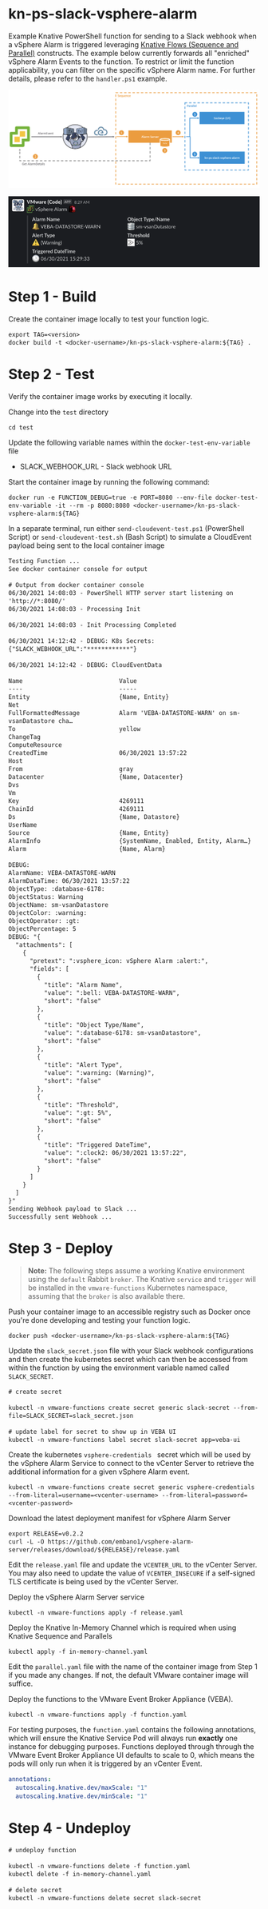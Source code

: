 # kn-ps-slack-vsphere-alarm
Example Knative PowerShell function for sending to a Slack webhook when a vSphere Alarm is triggered leveraging [Knative Flows (Sequence and Parallel)](https://knative.dev/docs/eventing/flows/) constructs. The example below currently forwards all "enriched" vSphere Alarm Events to the function. To restrict or limit the function applicability, you can filter on the specific vSphere Alarm name. For further details, please refer to the `handler.ps1` example.

![](screenshots/enhanced-vsphere-alarm-slack-1.png)

![](screenshots/enhanced-vsphere-alarm-slack-2.png)

# Step 1 - Build


Create the container image locally to test your function logic.

```
export TAG=<version>
docker build -t <docker-username>/kn-ps-slack-vsphere-alarm:${TAG} .
```

# Step 2 - Test

Verify the container image works by executing it locally.

Change into the `test` directory
```console
cd test
```

Update the following variable names within the `docker-test-env-variable` file

* SLACK_WEBHOOK_URL - Slack webhook URL

Start the container image by running the following command:

```console
docker run -e FUNCTION_DEBUG=true -e PORT=8080 --env-file docker-test-env-variable -it --rm -p 8080:8080 <docker-username>/kn-ps-slack-vsphere-alarm:${TAG}
```

In a separate terminal, run either `send-cloudevent-test.ps1` (PowerShell Script) or `send-cloudevent-test.sh` (Bash Script) to simulate a CloudEvent payload being sent to the local container image

```console
Testing Function ...
See docker container console for output

# Output from docker container console
06/30/2021 14:08:03 - PowerShell HTTP server start listening on 'http://*:8080/'
06/30/2021 14:08:03 - Processing Init

06/30/2021 14:08:03 - Init Processing Completed

06/30/2021 14:12:42 - DEBUG: K8s Secrets:
{"SLACK_WEBHOOK_URL":"************"}

06/30/2021 14:12:42 - DEBUG: CloudEventData

Name                           Value
----                           -----
Entity                         {Name, Entity}
Net
FullFormattedMessage           Alarm 'VEBA-DATASTORE-WARN' on sm-vsanDatastore cha…
To                             yellow
ChangeTag
ComputeResource
CreatedTime                    06/30/2021 13:57:22
Host
From                           gray
Datacenter                     {Name, Datacenter}
Dvs
Vm
Key                            4269111
ChainId                        4269111
Ds                             {Name, Datastore}
UserName
Source                         {Name, Entity}
AlarmInfo                      {SystemName, Enabled, Entity, Alarm…}
Alarm                          {Name, Alarm}

DEBUG:
AlarmName: VEBA-DATASTORE-WARN
AlarmDataTime: 06/30/2021 13:57:22
ObjectType: :database-6178:
ObjectStatus: Warning
ObjectName: sm-vsanDatastore
ObjectColor: :warning:
ObjectOperator: :gt:
ObjectPercentage: 5
DEBUG: "{
  "attachments": [
    {
      "pretext": ":vsphere_icon: vSphere Alarm :alert:",
      "fields": [
        {
          "title": "Alarm Name",
          "value": ":bell: VEBA-DATASTORE-WARN",
          "short": "false"
        },
        {
          "title": "Object Type/Name",
          "value": ":database-6178: sm-vsanDatastore",
          "short": "false"
        },
        {
          "title": "Alert Type",
          "value": ":warning: (Warning)",
          "short": "false"
        },
        {
          "title": "Threshold",
          "value": ":gt: 5%",
          "short": "false"
        },
        {
          "title": "Triggered DateTime",
          "value": ":clock2: 06/30/2021 13:57:22",
          "short": "false"
        }
      ]
    }
  ]
}"
Sending Webhook payload to Slack ...
Successfully sent Webhook ...
```

# Step 3 - Deploy

> **Note:** The following steps assume a working Knative environment using the
`default` Rabbit `broker`. The Knative `service` and `trigger` will be installed in the
`vmware-functions` Kubernetes namespace, assuming that the `broker` is also available there.

Push your container image to an accessible registry such as Docker once you're done developing and testing your function logic.

```console
docker push <docker-username>/kn-ps-slack-vsphere-alarm:${TAG}
```

Update the `slack_secret.json` file with your Slack webhook configurations and then create the kubernetes secret which can then be accessed from within the function by using the environment variable named called `SLACK_SECRET`.

```console
# create secret

kubectl -n vmware-functions create secret generic slack-secret --from-file=SLACK_SECRET=slack_secret.json

# update label for secret to show up in VEBA UI
kubectl -n vmware-functions label secret slack-secret app=veba-ui
```

Create the kubernetes `vsphere-credentials ` secret which will be used by the vSphere Alarm Service to connect to the vCenter Server to retrieve the additional information for a given vSphere Alarm event.

```console
kubectl -n vmware-functions create secret generic vsphere-credentials --from-literal=username=<vcenter-username> --from-literal=password=<vcenter-password>
```

Download the latest deployment manifest for vSphere Alarm Server
```console
export RELEASE=v0.2.2
curl -L -O https://github.com/embano1/vsphere-alarm-server/releases/download/${RELEASE}/release.yaml
```

Edit the `release.yaml` file and update the `VCENTER_URL` to the vCenter Server. You may also need to update the value of `VCENTER_INSECURE` if a self-signed TLS certificate is being used by the vCenter Server.

Deploy the vSphere Alarm Server service
```console
kubectl -n vmware-functions apply -f release.yaml
```

Deploy the Knative In-Memory Channel which is required when using Knative Sequence and Parallels

```console
kubectl apply -f in-memory-channel.yaml
```

Edit the `parallel.yaml` file with the name of the container image from Step 1 if you made any changes. If not, the default VMware container image will suffice.


Deploy the functions to the VMware Event Broker Appliance (VEBA).

```console
kubectl -n vmware-functions apply -f function.yaml
```

For testing purposes, the `function.yaml` contains the following annotations, which will ensure the Knative Service Pod will always run **exactly** one instance for debugging purposes. Functions deployed through through the VMware Event Broker Appliance UI defaults to scale to 0, which means the pods will only run when it is triggered by an vCenter Event.

```yaml
annotations:
  autoscaling.knative.dev/maxScale: "1"
  autoscaling.knative.dev/minScale: "1"
```

# Step 4 - Undeploy

```console
# undeploy function

kubectl -n vmware-functions delete -f function.yaml
kubectl delete -f in-memory-channel.yaml

# delete secret
kubectl -n vmware-functions delete secret slack-secret
```